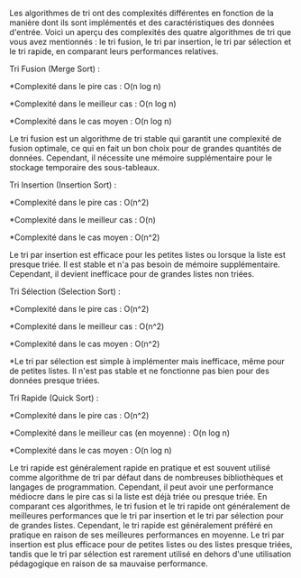 Les algorithmes de tri ont des complexités différentes en fonction de la manière dont ils sont implémentés et des caractéristiques des données d'entrée.
Voici un aperçu des complexités des quatre algorithmes de tri que vous avez mentionnés : le tri fusion, le tri par insertion, le tri par sélection et le tri rapide, en comparant leurs performances relatives.

Tri Fusion (Merge Sort) :

*Complexité dans le pire cas : O(n log n)

*Complexité dans le meilleur cas : O(n log n)

*Complexité dans le cas moyen : O(n log n)


Le tri fusion est un algorithme de tri stable qui garantit une complexité de fusion optimale, ce qui en fait un bon choix pour de grandes quantités de données. 
Cependant, il nécessite une mémoire supplémentaire pour le stockage temporaire des sous-tableaux.

Tri Insertion (Insertion Sort) :

*Complexité dans le pire cas : O(n^2)

*Complexité dans le meilleur cas : O(n)

*Complexité dans le cas moyen : O(n^2)

Le tri par insertion est efficace pour les petites listes ou lorsque la liste est presque triée. Il est stable et n'a pas besoin de mémoire supplémentaire.
Cependant, il devient inefficace pour de grandes listes non triées.

Tri Sélection (Selection Sort) :

*Complexité dans le pire cas : O(n^2)

*Complexité dans le meilleur cas : O(n^2)

*Complexité dans le cas moyen : O(n^2)

*Le tri par sélection est simple à implémenter mais inefficace, même pour de petites listes.
Il n'est pas stable et ne fonctionne pas bien pour des données presque triées.

Tri Rapide (Quick Sort) :

*Complexité dans le pire cas : O(n^2)

*Complexité dans le meilleur cas (en moyenne) : O(n log n)

*Complexité dans le cas moyen : O(n log n)

Le tri rapide est généralement rapide en pratique et est souvent utilisé comme algorithme de tri par défaut dans de nombreuses bibliothèques et langages de programmation. 
Cependant, il peut avoir une performance médiocre dans le pire cas si la liste est déjà triée ou presque triée.
En comparant ces algorithmes, le tri fusion et le tri rapide ont généralement de meilleures performances que le tri par insertion et le tri par sélection pour de grandes listes. 
Cependant, le tri rapide est généralement préféré en pratique en raison de ses meilleures performances en moyenne. 
Le tri par insertion est plus efficace pour de petites listes ou des listes presque triées, tandis que le tri par sélection est rarement utilisé en dehors d'une utilisation pédagogique en raison de sa mauvaise performance.
